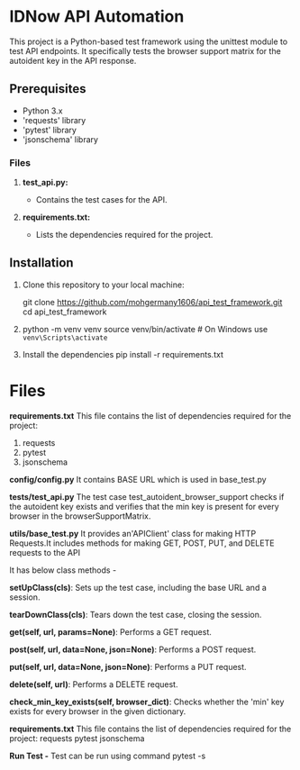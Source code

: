 # IDNow API Automation 

This project is a Python-based test framework using the unittest module to test API endpoints. It specifically tests the browser support matrix for the autoident key in the API response.

## Prerequisites

- Python 3.x
- 'requests' library
-  'pytest' library
- 'jsonschema' library
### Files

1. **test_api.py:**
   - Contains the test cases for the API.
   
2. **requirements.txt:**
   - Lists the dependencies required for the project.

## Installation

1. Clone this repository to your local machine:

   git clone https://github.com/mohgermany1606/api_test_framework.git
   cd api_test_framework

2. python -m venv venv
source venv/bin/activate  # On Windows use `venv\Scripts\activate`


3. Install the dependencies
 pip install -r requirements.txt

# Files

**requirements.txt**
This file contains the list of dependencies required for the project:
1. requests
2. pytest
3. jsonschema


**config/config.py**
It contains BASE URL which is used in base_test.py

**tests/test_api.py**
The test case test_autoident_browser_support checks if the autoident key exists and verifies that the min key is present for every browser in the browserSupportMatrix.


**utils/base_test.py**
It provides an'APIClient' class for making HTTP Requests.It includes methods for making GET, POST, PUT, and DELETE requests to the API

It has below class methods - 

**setUpClass(cls)**: Sets up the test case, including the base URL and a session.

**tearDownClass(cls)**: Tears down the test case, closing the session.

**get(self, url, params=None)**: Performs a GET request.

**post(self, url, data=None, json=None)**: Performs a POST request.

**put(self, url, data=None, json=None)**: Performs a PUT request.

**delete(self, url)**: Performs a DELETE request.

**check_min_key_exists(self, browser_dict)**: Checks whether the 'min' key exists for every browser in the given dictionary.


**requirements.txt**
This file contains the list of dependencies required for the project:
requests
pytest
jsonschema

 **Run Test -**
Test can be run using command pytest -s





